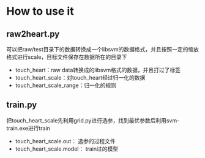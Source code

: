 # How to use it

## raw2heart.py 

可以把raw/test目录下的数据转换成一个libsvm的数据格式，并且按照一定的缩放格式进行scale，目标文件保存在数据所在的目录下

+ touch_heart：raw data转换成的libsvm格式的数据，并且打过了标签
+ touch_heart_scale：对touch_heart经过归一化的数据
+ touch_heart_scale_range：归一化的规则

## train.py 

把touch_heart_scale先利用grid.py进行选参，找到最优参数后利用svm-train.exe进行train

+ touch_heart_scale.out： 选参的过程文件
+ touch_heart_scale.model： train过的模型
